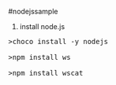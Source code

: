 #nodejssample

1. install node.js
<pre>
>choco install -y nodejs

>npm install ws

>npm install wscat
</pre>
